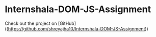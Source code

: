 # Internshala-DOM-JS-Assignment
 
Check out the project on [GitHub] ((https://github.com/shreyajha10/Internshala-DOM-JS-Assignment))